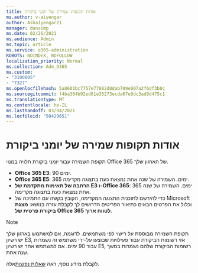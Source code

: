 ```yaml
---
title: אודות תקופות שמירה של יומני ביקורת
ms.author: v-aiyengar
author: AshaIyengar21
manager: dansimp
ms.date: 02/26/2021
ms.audience: Admin
ms.topic: article
ms.service: o365-administration
ROBOTS: NOINDEX, NOFOLLOW
localization_priority: Normal
ms.collection: Adm_O365
ms.custom:
- "3100005"
- "7327"
ms.openlocfilehash: 5a8601bc7757e77882d8dab709e007a2f6df3b0c
ms.sourcegitcommit: f4ba304b92ed01e35273ecda67e9dc3ad9d475c1
ms.translationtype: MT
ms.contentlocale: he-IL
ms.lasthandoff: 03/04/2021
ms.locfileid: "50429651"
---
```

# <a name="about-audit-logs-retention-periods"></a>אודות תקופות שמירה של יומני ביקורת

תקופת השמירה עבור יומני ביקורת תלויה במנוי Office 365 של הארגון שלך.

- **Office 365 E3**: 90 ימים.
- **Office 365 E5**: 365 ימים. השמירה של שנה אחת נמצאת כעת בתצוגה מקדימה.
- **הרחבה של תאימות מתקדמת של E3 ו-Office 365**: 365 ימים. השמירה של שנה אחת נמצאת כעת בתצוגה מקדימה.
- כדי להירשם לתוכנית התצוגה המקדימה, הקובץ בקשה עם התמיכה של Microsoft וכלול את הפרטים הבאים כתיאור הפריטים הדרושים לך לקבלת עזרה בנושא: **מצגת ביקורת פרטית של Office 365 לטווח ארוך**.
> [!NOTE]
> תקופת השמירה מבוססת על רישוי לפי משתמשים. לדוגמה, אם למשתמש בארגון שלך יש רשיון E3, אזי רשומות הביקורת עבור פעילויות שבוצעו על-ידי משתמש זה נשמרות עבור 90 ימים. אם למשתמש אחר יש רשיון E5, רשומות הביקורת שלהם נשמרות במשך שנה אחת.

לקבלת מידע נוסף, ראה [שאלות נפוצות](https://go.microsoft.com/fwlink/?linkid=2115336)אלה.